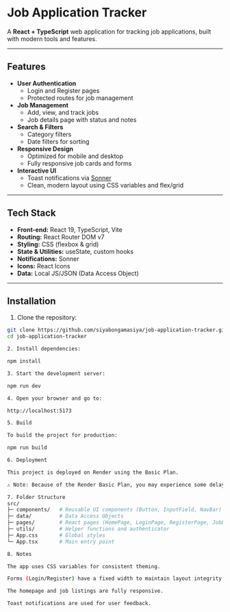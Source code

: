 # Job Application Tracker

A **React + TypeScript** web application for tracking job applications, built with modern tools and features.  

---

## Features

- **User Authentication**
  - Login and Register pages
  - Protected routes for job management
- **Job Management**
  - Add, view, and track jobs
  - Job details page with status and notes
- **Search & Filters**
  - Category filters
  - Date filters for sorting
- **Responsive Design**
  - Optimized for mobile and desktop
  - Fully responsive job cards and forms
- **Interactive UI**
  - Toast notifications via [Sonner](https://github.com/sonner-toast/sonner)
  - Clean, modern layout using CSS variables and flex/grid

---

## Tech Stack

- **Front-end:** React 19, TypeScript, Vite
- **Routing:** React Router DOM v7
- **Styling:** CSS (flexbox & grid)
- **State & Utilities:** useState, custom hooks
- **Notifications:** Sonner
- **Icons:** React Icons
- **Data:** Local JS/JSON (Data Access Object)

---

## Installation

1. Clone the repository:

```bash
git clone https://github.com/siyabongamasiya/job-application-tracker.git
cd job-application-tracker

2. Install dependencies:

npm install

3. Start the development server:

npm run dev

4. Open your browser and go to:

http://localhost:5173

5. Build

To build the project for production:

npm run build

6. Deployment

This project is deployed on Render using the Basic Plan.

⚠️ Note: Because of the Render Basic Plan, you may experience some delays in server wake-up when accessing the site after inactivity.

7. Folder Structure
src/
├─ components/   # Reusable UI components (Button, InputField, NavBar)
├─ data/         # Data Access Objects
├─ pages/        # React pages (HomePage, LoginPage, RegisterPage, JobDetailsPage)
├─ utils/        # Helper functions and authenticator
├─ App.css       # Global styles
└─ App.tsx       # Main entry point

8. Notes

The app uses CSS variables for consistent theming.

Forms (Login/Register) have a fixed width to maintain layout integrity.

The homepage and job listings are fully responsive.

Toast notifications are used for user feedback.